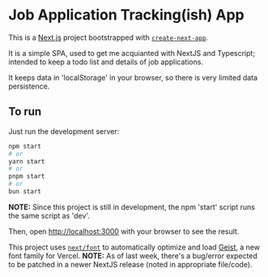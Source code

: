 # Job Application Tracking(ish) App

This is a [Next.js](https://nextjs.org) project bootstrapped with [`create-next-app`](https://nextjs.org/docs/app/api-reference/cli/create-next-app).

It is a simple SPA, used to get me acquianted with NextJS and Typescript; intended to keep a todo list and details of job applications. 

It keeps data in 'localStorage' in your browser, so there is very limited data persistence.

## To run

Just run the development server:

```bash
npm start
# or
yarn start
# or
pnpm start
# or
bun start
```
**NOTE:** Since this project is still in development, the npm 'start' script runs the same script as 'dev'.

Then, open [http://localhost:3000](http://localhost:3000) with your browser to see the result.


This project uses [`next/font`](https://nextjs.org/docs/app/building-your-application/optimizing/fonts) to automatically optimize and load [Geist](https://vercel.com/font), a new font family for Vercel.
**NOTE:** As of last week, there's a bug/error expected to be patched in a newer NextJS release (noted in appropriate file/code).
